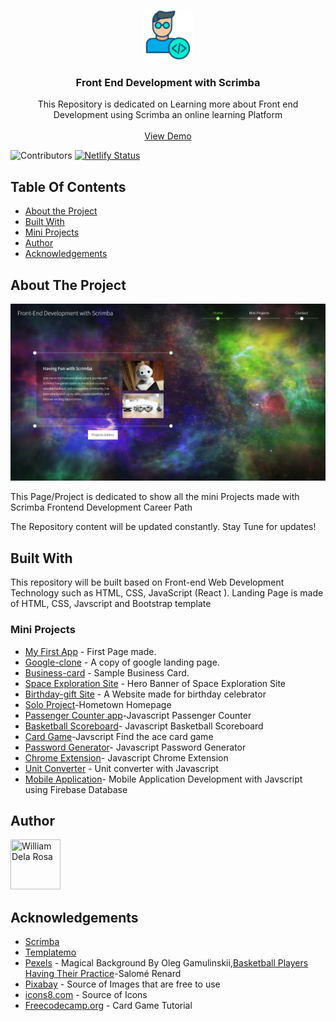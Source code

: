 <p align="center">
  <a href="https://github.com/william1220/front-end-development-with-scrimba">
    <img src="/img/icons8-developer-64.png" alt="Logo" width="80" height="80">
  </a>


  <h3 align="center">Front End Development with Scrimba</h3>

  <p align="center">
    This Repository is dedicated on Learning more about Front end Development using Scrimba an  online learning Platform
    <br/>
    <br/>
    <a align="center" href="https://front-end-with-scrimba.netlify.app/" target="_blank">View Demo</a>

  </p>
</p>

![Contributors](https://img.shields.io/github/contributors/william1220/front-end-development-with-scrimba?color=dark-green)
[![Netlify Status](https://api.netlify.com/api/v1/badges/1fede897-733a-40a6-8871-39f6dcc1d19a/deploy-status)](https://app.netlify.com/sites/front-end-with-scrimba/deploys)

## Table Of Contents

* [About the Project](#about-the-project)
* [Built With](#built-with)
* [Mini Projects](#mini-projects)
* [Author](#author)
* [Acknowledgements](#acknowledgements)

## About The Project

![Screen Shot](img/Front-end-Scrimba2.png)

This Page/Project is dedicated to show all the mini Projects made with Scrimba Frontend Development Career Path

The Repository content will be updated constantly. Stay Tune for updates!

## Built With

This repository will be built based on Front-end Web Development Technology such as HTML, CSS, JavaScript (React ). Landing Page is made of HTML, CSS, Javscript and Bootstrap template

### Mini Projects
* [My First App](https://front-end-with-scrimba.netlify.app/my-first-page/first.html) - First Page made.
* [Google-clone](https://front-end-with-scrimba.netlify.app/google-clone/google-clone.html) - A copy of google landing page.
* [Business-card](https://front-end-with-scrimba.netlify.app/business%20card/business-card) - Sample Business Card.
* [Space Exploration Site](https://front-end-with-scrimba.netlify.app/space%20exploration%20site/space-exploration) - Hero Banner of Space Exploration Site
* [Birthday-gift Site](https://front-end-with-scrimba.netlify.app/birthday%20site/birthday-site) - A Website made for birthday celebrator
* [Solo Project](https://front-end-with-scrimba.netlify.app/hometown%20homepage/berlin.html)-Hometown Homepage
* [Passenger Counter app](https://front-end-with-scrimba.netlify.app/passenger-counter/passenger-counter.html)-Javascript Passenger Counter
* [Basketball Scoreboard](https://front-end-with-scrimba.netlify.app/basketball-scoreboard/basketball-scoreboard)- Javascript Basketball Scoreboard
* [Card Game](https://front-end-with-scrimba.netlify.app/card-game/card-game)-Javscript Find the ace card game
* [Password Generator](https://front-end-with-scrimba.netlify.app/password-generator/password-gen)- Javascript Password Generator
* [Chrome Extension](#)- Javascript Chrome Extension
* [Unit Converter](https://front-end-with-scrimba.netlify.app/unit-converter/unit-converter) - Unit converter with Javascript
* [Mobile Application](https://front-end-with-scrimba.netlify.app/mobile-application/mobi-app)- Mobile Application Development with Javscript using Firebase Database

## Author

[//]: contributor-faces

<a href="https://github.com/william1220"><img src="https://avatars.githubusercontent.com/u/23138486?v=4" title="William Dela Rosa" width="80" height="80"></a>

[//]: contributor-faces

## Acknowledgements

* [Scrimba](https://scrimba.com/)
* [Templatemo](https://templatemo.com/)
* [Pexels](https://www.pexels.com/) - Magical Background By Oleg Gamulinskii,[Basketball Players Having Their Practice]( https://www.pexels.com/video/basketball-players-having-their-practice-1585618/)-Salomé Renard
* [Pixabay](https://pixabay.com/) - Source of Images that are free to use
* [icons8.com](https://icons8.com/) - Source of Icons
* [Freecodecamp.org](#) - Card Game Tutorial
